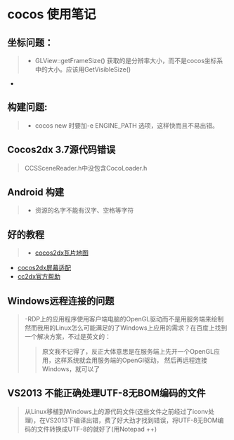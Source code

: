 # cocos 使用笔记
## 坐标问题：
> - GLView::getFrameSize() 获取的是分辨率大小，而不是cocos坐标系中的大小。应该用GetVisibleSize()
-

## 构建问题:
> - cocos new 时要加-e ENGINE_PATH 选项，这样快而且不易出错。

## Cocos2dx 3.7源代码错误
> CCSSceneReader.h中没包含CocoLoader.h

## Android 构建
> - 资源的名字不能有汉字、空格等字符

## 好的教程
> -  [cocos2dx瓦片地图](http://www.cnblogs.com/liuzhi/p/4017674.html)
- [cocos2dx屏幕适配](http://blog.csdn.net/chinahaerbin/article/details/39586281)
- [cc2dx官方帮助](http://www.cocos.com/doc/article)

## Windows远程连接的问题
> -RDP上的应用程序使用客户端电脑的OpenGL驱动而不是用服务端来绘制
> 然而我用的Linux怎么可能满足的了Windows上应用的需求？在百度上找到一个解决方案，不过是英文的：
> > 原文我不记得了，反正大体意思是在服务端上先开一个OpenGL应用，这样系统就会用服务端的OpenGl驱动，
> > 然后再远程连接Windows，就可以了


## VS2013 不能正确处理UTF-8无BOM编码的文件
> 从Linux移植到Windows上的源代码文件(这些文件之前经过了iconv处理)，在VS2013下编译出错，费了好大劲才找到错误，将UTF-8无BOM编码的文件转换成UTF-8的就好了(用Notepad ++)